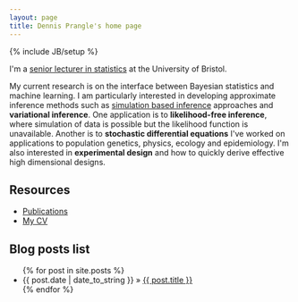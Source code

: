 ```yaml
---
layout: page
title: Dennis Prangle's home page
---
```

{% include JB/setup %}

I'm a [senior lecturer in statistics](http://www.bristolmathsresearch.org/members-of-the-institute-for-statistical-science) at the University of Bristol.

My current research is on the interface between Bayesian statistics and machine learning.
I am particularly interested in developing approximate inference methods such as [simulation based inference](https://simulation-based-inference.org/) approaches and **variational inference**.
One application is to **likelihood-free inference**, where simulation of data is possible but the likelihood function is unavailable.
Another is to **stochastic differential equations**
I've worked on applications to population genetics, physics, ecology and epidemiology.
I'm also interested in **experimental design** and how to quickly derive effective high dimensional designs.


## Resources

- [Publications](pub.html)
- [My CV](https://www.dropbox.com/s/qmyvas4mtr5fl6u/DennisPrangleCV.pdf)

## Blog posts list

<ul class="posts">
  {% for post in site.posts %}
    <li><span>{{ post.date | date_to_string }}</span> &raquo; <a href="{{ BASE_PATH }}{{ post.url }}">{{ post.title }}</a></li>
  {% endfor %}
</ul>
